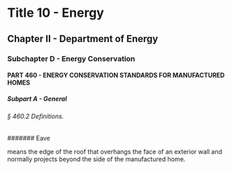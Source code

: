 
# Title 10 - Energy
## Chapter II - Department of Energy
### Subchapter D - Energy Conservation
#### PART 460 - ENERGY CONSERVATION STANDARDS FOR MANUFACTURED HOMES
##### Subpart A - General
###### § 460.2 Definitions.
####### Eave

means the edge of the roof that overhangs the face of an exterior wall and normally projects beyond the side of the manufactured home.
